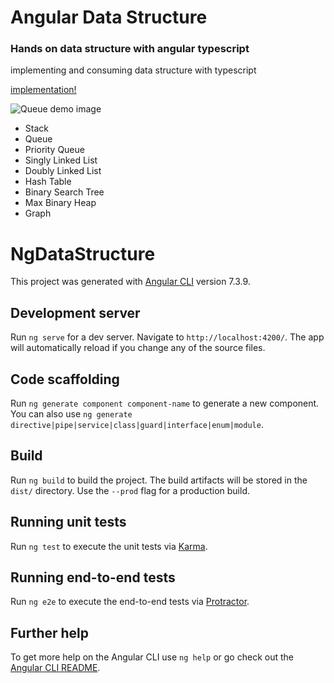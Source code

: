 # Angular Data Structure

### Hands on data structure with angular typescript

 implementing and consuming data structure with typescript
 
 [implementation!](https://github.com/Abdofcih/ngDataStructure/tree/master/src/app/DS-models)
 
 ![Queue demo image](http://i.imgur.com/Gpb5pbJ.png)

 * Stack
 * Queue
 * Priority Queue
 * Singly Linked List
 * Doubly Linked List
 * Hash Table
 * Binary Search Tree
 * Max Binary Heap
 * Graph

# NgDataStructure

This project was generated with [Angular CLI](https://github.com/angular/angular-cli) version 7.3.9.

## Development server

Run `ng serve` for a dev server. Navigate to `http://localhost:4200/`. The app will automatically reload if you change any of the source files.

## Code scaffolding

Run `ng generate component component-name` to generate a new component. You can also use `ng generate directive|pipe|service|class|guard|interface|enum|module`.

## Build

Run `ng build` to build the project. The build artifacts will be stored in the `dist/` directory. Use the `--prod` flag for a production build.

## Running unit tests

Run `ng test` to execute the unit tests via [Karma](https://karma-runner.github.io).

## Running end-to-end tests

Run `ng e2e` to execute the end-to-end tests via [Protractor](http://www.protractortest.org/).

## Further help

To get more help on the Angular CLI use `ng help` or go check out the [Angular CLI README](https://github.com/angular/angular-cli/blob/master/README.md).
